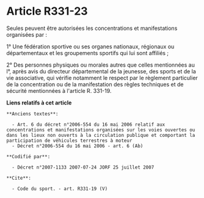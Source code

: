 # Article R331-23

Seules peuvent être autorisées les concentrations et manifestations organisées par :

1° Une fédération sportive ou ses organes nationaux, régionaux ou départementaux et les groupements sportifs qui lui sont
affiliés ;

2° Des personnes physiques ou morales autres que celles mentionnées au l°, après avis du directeur départemental de la
jeunesse, des sports et de la vie associative, qui vérifie notamment le respect par le règlement particulier de la
concentration ou de la manifestation des règles techniques et de sécurité mentionnées à l'article R. 331-19.

**Liens relatifs à cet article**

	**Anciens textes**:

	  - Art. 6 du décret n°2006-554 du 16 mai 2006 relatif aux concentrations et manifestations organisées sur les voies ouvertes ou dans les lieux non ouverts à la circulation publique et comportant la participation de véhicules terrestres à moteur
	  - Décret n°2006-554 du 16 mai 2006 - art. 6 (Ab)

	**Codifié par**:

	  - Décret n°2007-1133 2007-07-24 JORF 25 juillet 2007

	**Cite**:

	  - Code du sport. - art. R331-19 (V)
